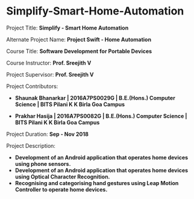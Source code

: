 # Simplify-Smart-Home-Automation


Project Title: **Simplify - Smart Home Automation**

Alternate Project Name: **Project Swift - Home Automation**

Course Title: **Software Development for Portable Devices**

Course Instructor: **Prof. Sreejith V**

Project Supervisor: **Prof. Sreejith V**

Project Contributors:

- **Shaunak Bhanarkar | 2016A7PS0029G | B.E.(Hons.) Computer Science | BITS Pilani K K Birla Goa Campus**

- **Prakhar Hasija | 2016A7PS0082G | B.E.(Hons.) Computer Science | BITS Pilani K K Birla Goa Campus**


Project Duration: **Sep - Nov 2018**

Project Description:

- **Development of an Android application that operates home devices using phone sensors.**
- **Development of an Android application that operates home devices using Optical Character Recognition.**
- **Recognising and categorising hand gestures using Leap Motion Controller to operate home devices.**

